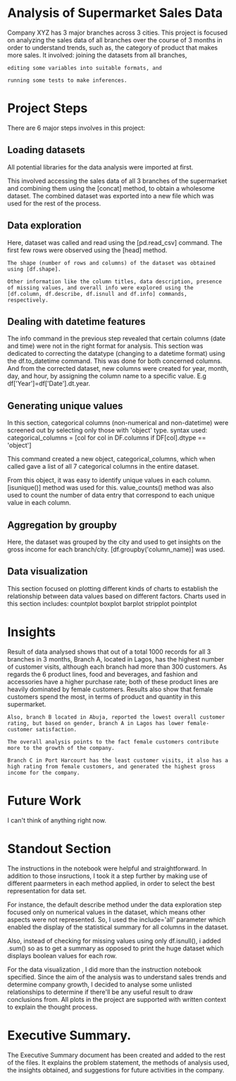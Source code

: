 # Analysis of Supermarket Sales Data

Company XYZ has 3 major branches across 3 cities. This project is focused on analyzing the sales data of all branches over the course of 3 months in order to understand trends, such as, the category of product that makes more sales. 
It involved: 
    joining the datasets from all branches, 

    editing some variables into suitable formats, and 

    running some tests to make inferences.

# Project Steps

There are 6 major steps involves in this project:

## Loading datasets
All potential libraries for the data analysis were imported at first.

This involved accessing the sales data of all 3 branches of the supermarket and combining them using the [concat] method, to obtain a wholesome dataset. The combined dataset was exported into a new file which was used for the rest of the process.

## Data exploration
Here, dataset was called and read using the [pd.read_csv] command. 
    The first few rows were observed using the [head] method.

    The shape (number of rows and columns) of the dataset was obtained using [df.shape].

    Other information like the column titles, data description, presence of missing values, and overall info were explored using the [df.column, df.describe, df.isnull and df.info] commands, respectively.

## Dealing with datetime features
The info command in the previous step revealed that certain columns (date and time) were not in the right format for analysis. This section was dedicated to correcting the datatype (changing to a datetime format) using the df.to_datetime command.
This was done for both concerned columns. And from the corrected dataset, new columns were created for year, month, day, and hour, by assigning the column name to a specific value. E.g df['Year']=df['Date'].dt.year.

## Generating unique values
In this section, categorical columns (non-numerical and non-datetime) were screened out by selecting only those with 'object' type.
syntax used: categorical_columns = [col for col in DF.columns if DF[col].dtype == 'object']

This command created a new object, categorical_columns, which when called gave a list of all 7 categorical columns in the entire dataset.

From this object, it was easy to identify unique values in each column. [isunique()] method was used for this.
value_counts() method was also used to count the number of data entry that correspond to each unique value in each column.

## Aggregation by groupby
Here, the dataset was grouped by the city and used to get insights on the gross income for each branch/city.
[df.groupby('column_name)] was used.

## Data visualization
This section focused on plotting different kinds of charts to establish the relationship between data values based on different factors.
Charts used in this section includes:
    countplot
    boxplot
    barplot
    stripplot
    pointplot

# Insights

Result of data analysed shows that out of a total 1000 records for all 3 branches in 3 months, Branch A, located in Lagos, has the highest number of customer visits, although each branch had more than 300 customers. As regards the 6 product lines, food and beverages, and fashion and accessories have a higher purchase rate; both of these product lines are heavily dominated by female customers. 
    Results also show that female customers spend the most, in terms of product and quantity in this supermarket. 

    Also, branch B located in Abuja, reported the lowest overall customer rating, but based on gender, branch A in Lagos has lower female- customer satisfaction. 

    The overall analysis points to the fact female customers contribute more to the growth of the company.

    Branch C in Port Harcourt has the least customer visits, it also has a high rating from female customers, and generated the highest gross income for the company.

# Future Work

I can't think of anything right now.

# Standout Section

The instructions in the notebook were helpful and straightforward. In addition to those insructions, I took it a step further by making use of different paarmeters in each method applied, in order to select the best representation for data set.

For instance, the default describe method under the data exploration step focused only on numerical values in the dataset, which means other aspects were not represented. So, I used the include='all' parameter which enabled the display of the statistical summary for all columns in the dataset.

Also, instead of checking for missing values using only df.isnull(), i added .sum() so as to get a summary as opposed to print the huge dataset which displays boolean values for each row.

For the data visualization , I did more than the instruction notebook specified. Since the aim of the analysis was to understand sales trends and determine company growth, I decided to analyse some unlisted relationships to determine if there'll be any useful result to draw conclusions from. All plots in the project are supported with written context to explain the thought process.

# Executive Summary.

The Executive Summary document has been created and added to the rest of the files. It explains the problem statement, the methods of analysis used, the insights obtained, and suggestions for future activities in the company.
